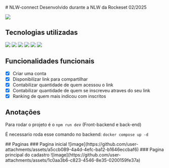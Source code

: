 #   N L W - c o n n e c t 
 Desenvolvido durante a NLW da Rockeset 02/2025
  <p >
<img loading="lazy" src="http://img.shields.io/static/v1?label=STATUS&message=EM%20FINALIZADO&style=for-the-badge"/>
</p>

## Tecnologias utilizadas

<p>
 <img  src="https://img.shields.io/badge/PostgreSQL-316192?style=for-the-badge&logo=postgresql&logoColor=white" />
 <img src="https://img.shields.io/badge/TypeScript-007ACC?style=for-the-badge&logo=typescript&logoColor=white" />
 <img src="https://img.shields.io/badge/Docker-2CA5E0?style=for-the-badge&logo=docker&logoColor=white" />
  <img src="https://img.shields.io/badge/React-20232A?style=for-the-badge&logo=react&logoColor=61DAFB" />
   <img src="https://img.shields.io/badge/Tailwind_CSS-38B2AC?style=for-the-badge&logo=tailwind-css&logoColor=white" />
 <img src="https://img.shields.io/badge/Node.js-43853D?style=for-the-badge&logo=node.js&logoColor=white" />
</p>

## Funcionalidades funcionais
 - [X] Criar uma conta
 - [X] Disponibilizar link para compartilhar
 - [X] Contabilizar quantidade de quem acessou o link
 - [X] Contabilizar quantidade de quem se inscreveu atraves do seu link
 - [X] Ranking de quem mais indicou com inscritos 

## Anotações
<p>Para rodar o projeto é o <code>npm run de</code>v (Front-backend e back-end)</p>
<p>É necessario roda esse comando no backend: <code>docker compose up -d</code></p>
## Paginas
### Pagina inicial
![image](https://github.com/user-attachments/assets/a5ccb089-4a4d-4efc-ba12-b1646eccbaf6)
### Pagina principal do cadastro
![image](https://github.com/user-attachments/assets/1c0aa3b6-c823-4546-8e35-0200159fe37a)
